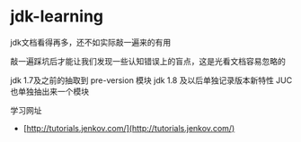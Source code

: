 # jdk-learning

jdk文档看得再多，还不如实际敲一遍来的有用

敲一遍踩坑后才能让我们发现一些认知错误上的盲点，这是光看文档容易忽略的

jdk 1.7及之前的抽取到 pre-version 模块
jdk 1.8 及以后单独记录版本新特性
JUC 也单独抽出来一个模块

 
学习网址
- [http://tutorials.jenkov.com/](http://tutorials.jenkov.com/)
